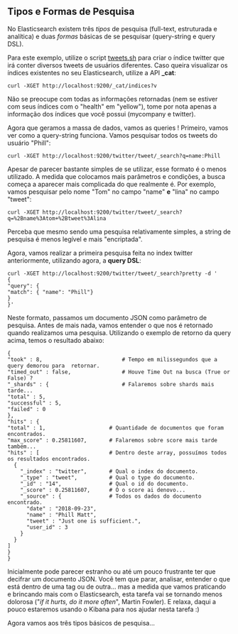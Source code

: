 ## Tipos e Formas de Pesquisa

No Elasticsearch existem três _tipos_ de pesquisa (full-text, estruturada e analítica) e duas _formas_ básicas de se pesquisar (query-string e query DSL).

Para este exemplo, utilize o script [tweets.sh](scripts/tweets.sh) para criar o índice twitter que irá conter diversos tweets de usuários diferentes. Caso queira visualizar os índices existentes no seu Elasticsearch, utilize a API **_cat**:

```
curl -XGET http://localhost:9200/_cat/indices?v
```
Não se preocupe com todas as informações retornadas (nem se estiver com seus índices com o "health" em "yellow"), tome por nota apenas a informação dos índices que você possui (mycompany e twitter).

Agora que geramos a massa de dados, vamos as queries ! Primeiro, vamos ver como a query-string funciona. Vamos pesquisar todos os tweets do usuário "Phill":

```
curl -XGET http://localhost:9200/twitter/tweet/_search?q=name:Phill
```

Apesar de parecer bastante simples de se utilizar, esse formato é o menos utilizado. A medida que colocamos mais parâmetros e condições, a busca começa a aparecer mais complicada do que realmente é. Por exemplo, vamos pesquisar pelo nome "Tom" no campo "name" __e__ "lina" no campo "tweet":

```
curl -XGET http://localhost:9200/twitter/tweet/_search?q=%2Bname%3Atom+%2Btweet%3Alina
```

Perceba que mesmo sendo uma pesquisa relativamente simples, a string de pesquisa é menos legível e mais "encriptada".

Agora, vamos realizar a primeira pesquisa feita no index twitter anteriormente, utilizando agora, a __query DSL__:

```
curl -XGET http://localhost:9200/twitter/tweet/_search?pretty -d '
{
"query": {
"match": { "name": "Phill"}
}
}'
```

Neste formato, passamos um documento JSON como parâmetro de pesquisa. Antes de mais nada, vamos entender o que nos é retornado quando realizamos uma pesquisa. Utilizando o exemplo de retorno da query acima, temos o resultado abaixo:

```
{
"took" : 8,                 		# Tempo em milissegundos que a query demorou para  retornar.
"timed_out" : false,        		# Houve Time Out na busca (True or False) ?
"_shards" : {               		# Falaremos sobre shards mais tarde...
"total" : 5,
"successful" : 5,
"failed" : 0
},
"hits" : {                
"total" : 1,                	# Quantidade de documentos que foram encontrados.
"max_score" : 0.25811607,   	# Falaremos sobre score mais tarde também...
"hits" : [                  	# Dentro deste array, possuímos todos os resultados encontrados.
  {
    "_index" : "twitter",   	# Qual o index do documento.
    "_type" : "tweet",      	# Qual o type do documento.
    "_id" : "14",           	# Qual o id do documento.
    "_score" : 0.25811607,  	# Ó o score ai denovo...
    "_source" : {           	# Todos os dados do documento encontrado.
      "date" : "2018-09-23",
      "name" : "Phill Matt",
      "tweet" : "Just one is sufficient.",
      "user_id" : 3
    }
  }
]
}
}
```
Inicialmente pode parecer estranho ou até um pouco frustrante ter que decifrar um documento JSON. Você tem que parar, analisar, entender o que está dentro de uma tag ou de outra... mas a medida que vamos praticando e brincando mais com o Elasticsearch, esta tarefa vai se tornando menos dolorosa ("_if it hurts, do it more often_", Martin Fowler). E relaxa, daqui a pouco estaremos usando o Kibana para nos ajudar nesta tarefa :)

Agora vamos aos três tipos básicos de pesquisa...
